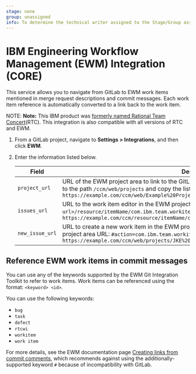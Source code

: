 ```yaml
---
stage: none
group: unassigned
info: To determine the technical writer assigned to the Stage/Group associated with this page, see https://about.gitlab.com/handbook/engineering/ux/technical-writing/#assignments
---
```


# IBM Engineering Workflow Management (EWM) Integration **(CORE)**

This service allows you to navigate from GitLab to EWM work items mentioned in merge request descriptions and commit messages. Each work item reference is automatically converted to a link back to the work item.

NOTE: **Note:**
This IBM product was [formerly named Rational Team Concert](https://jazz.net/blog/index.php/2019/04/23/renaming-the-ibm-continuous-engineering-portfolio/)(RTC). This integration is also compatible with all versions of RTC and EWM.

1. From a GitLab project, navigate to **Settings > Integrations**, and then click **EWM**.
1. Enter the information listed below.

   | Field | Description |
   | ----- | ----------- |
   | `project_url` | URL of the EWM project area to link to the GitLab project. To obtain your project area URL, navigate to the path `/ccm/web/projects` and copy the listed project's URL. For example, `https://example.com/ccm/web/Example%20Project` |
   | `issues_url` | URL to the work item editor in the EWM project area. The format is `<your-server-url>/resource/itemName/com.ibm.team.workitem.WorkItem/:id`. For example, `https://example.com/ccm/resource/itemName/com.ibm.team.workitem.WorkItem/:id` |
   | `new_issue_url` | URL to create a new work item in the EWM project area. Append the following fragment to your project area URL: `#action=com.ibm.team.workitem.newWorkItem`. For example, `https://example.com/ccm/web/projects/JKE%20Banking#action=com.ibm.team.workitem.newWorkItem` |

## Reference EWM work items in commit messages

You can use any of the keywords supported by the EWM Git Integration Toolkit to refer to work items. Work items can be referenced using the format: `<keyword> <id>`.

You can use the following keywords:

- `bug`
- `task`
- `defect`
- `rtcwi`
- `workitem`
- `work item`

For more details, see the EWM documentation page [Creating links from commit comments](https://www.ibm.com/support/knowledgecenter/SSYMRC_7.0.0/com.ibm.team.connector.cq.doc/topics/t_creating_links_through_comments.html), which recommends against using the additionally-supported keyword `#` because of incompatibility with GitLab.
